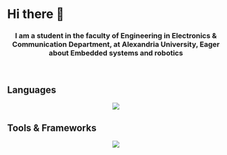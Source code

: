 # Hi there 👋

<div align="center">
  
  <!--### I am an Undergraduate Embedded systems Engineer from Egypt.-->
  ### I am a student in the faculty of Engineering in Electronics & Communication Department, at Alexandria University, Eager about Embedded systems and robotics
  
</div>

</br>

## Languages

<div align="center">
  <a href="https://skillicons.dev">
    <img src="https://skillicons.dev/icons?i=c,cpp,python,matlab,java,bash,arduino">
  </a>
</div>

## Tools & Frameworks

<div align="center">
  <a href="https://skillicons.dev">
    <img src="https://skillicons.dev/icons?i=vscode,visualstudio,github,eclipse,linux,raspberrypi,qt">
  </a>
</div>
